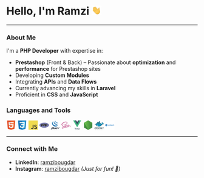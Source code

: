 # Hello, I'm Ramzi   <img src="assets/img/hello.webp" width="25">
___

### About Me
I'm a **PHP Developer** with expertise in:
- **Prestashop** (Front & Back) – Passionate about **optimization** and **performance** for Prestashop sites
- Developing **Custom Modules**
- Integrating **APIs** and **Data Flows**
- Currently advancing my skills in **Laravel**
- Proficient in **CSS** and **JavaScript**


### Languages and Tools
  <img src="assets/img/html5.svg" alt="HTML5" width="25">  <img src="assets/img/css3.svg" alt="CSS3" width="25">  <img src="assets/img/javascript.svg" alt="Javascript" width="25">  <img src="assets/img/php.svg" alt="php" width="25">  <img src="assets/img/jquery.svg" alt="Jquery" width="25">  <img src="assets/img/sass.svg" alt="Sass" width="25">  <img src="assets/img/vuejs.svg" alt="VueJs" width="25">  <img src="assets/img/nodejs.svg" alt="nodeJS" width="25">  <img src="assets/img/docker.svg" alt="docker" width="25">  <img src="assets/img/webpack.svg" alt="webpack" width="25">

___

### Connect with Me
- **LinkedIn**: [ramzibougdar](https://www.linkedin.com/in/ramzibougdar/)
- **Instagram**: [ramzibougdar](https://www.instagram.com/ramzibougdar/) *(Just for fun! 📸)*

